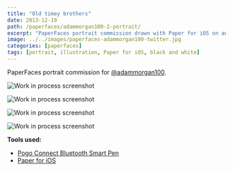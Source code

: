 ```yaml
---
title: "Old timey brothers"
date: 2013-12-19
path: /paperfaces/adammorgan100-2-portrait/
excerpt: "PaperFaces portrait commission drawn with Paper for iOS on an iPad."
image: ../../images/paperfaces-adammorgan100-twitter.jpg
categories: [paperfaces]
tags: [portrait, illustration, Paper for iOS, black and white]
---
```


PaperFaces portrait commission for [@adammorgan100](https://twitter.com/adammorgan100).

![Work in process screenshot](../../images/paperfaces-adammorgan100-process-1-lg.jpg)

![Work in process screenshot](../../images/paperfaces-adammorgan100-process-2-lg.jpg)

![Work in process screenshot](../../images/paperfaces-adammorgan100-process-3-lg.jpg)

![Work in process screenshot](../../images/paperfaces-adammorgan100-process-4-lg.jpg)

**Tools used:**

- [Pogo Connect Bluetooth Smart Pen](https://www.amazon.com/gp/product/B009K448L4/ref=as_li_ss_tl?ie=UTF8&camp=1789&creative=390957&creativeASIN=B009K448L4&linkCode=as2&tag=mademist-20)
- [Paper for iOS](https://paper.bywetransfer.com/)
